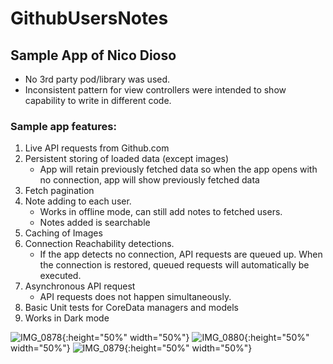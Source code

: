 # GithubUsersNotes

## Sample App of Nico Dioso

* No 3rd party pod/library was used.
* Inconsistent pattern for view controllers were intended to show capability to write in different code.

### Sample app features:
1. Live API requests from Github.com
2. Persistent storing of loaded data (except images)
   - App will retain previously fetched data so when the app opens with no connection, app will show previously fetched data
3. Fetch pagination
4. Note adding to each user.
   - Works in offline mode, can still add notes to fetched users.
   - Notes added is searchable
6. Caching of Images
7. Connection Reachability detections.
   - If the app detects no connection, API requests are queued up. When the connection is restored, queued requests will automatically be executed.
8. Asynchronous API request
   - API requests does not happen simultaneously.
9. Basic Unit tests for CoreData managers and models
10. Works in Dark mode

![IMG_0878](https://user-images.githubusercontent.com/83448807/116681733-ee8dbe80-a9df-11eb-9d3a-747235b25277.png){:height="50%" width="50%"}
![IMG_0880](https://user-images.githubusercontent.com/83448807/116681720-ea61a100-a9df-11eb-8189-9c140139ff85.png){:height="50%" width="50%"}
![IMG_0879](https://user-images.githubusercontent.com/83448807/116681737-f0578200-a9df-11eb-8e0b-e19c93acf82c.png){:height="50%" width="50%"}


